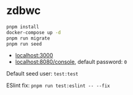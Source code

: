 # zdbwc

``` bash
pnpm install
docker-compose up -d
pnpm run migrate
pnpm run seed
```

- [localhost:3000](http://localhost:3000)
- [localhost:8080/console](http://localhost:8080/console), default password: `0`

Default seed user: `test:test`

ESlint fix: `pnpm run test:eslint -- --fix`